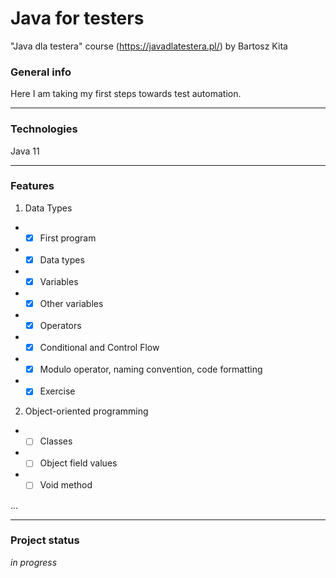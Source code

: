 # Java for testers
"Java dla testera" course (https://javadlatestera.pl/) by Bartosz Kita


### General info
Here I am taking my first steps towards test automation.
**********************************

### Technologies

Java 11
**********************************

### Features

1. Data Types  
* -[x] First program
* -[x] Data types
* -[x] Variables
* -[x] Other variables
* -[x] Operators
* -[x] Conditional and Control Flow
* -[x] Modulo operator, naming convention, code formatting
* -[x] Exercise

2. Object-oriented programming

* -[ ] Classes
* -[ ] Object field values
* -[ ] Void method

...



*********************************
### Project status
_in progress_